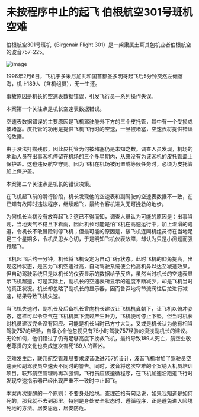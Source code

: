 # 未按程序中止的起飞 伯根航空301号班机空难

伯根航空301号班机（Birgenair Flight 301）是一架隶属土耳其包机业者伯根航空的波音757-225。

![image](https://github.com/user-attachments/assets/cdaddf5a-7afa-4008-8f44-c002207daec8)


1996年2月6日，飞机于多米尼加共和国首都圣多明哥起飞后5分钟突然左倾落海，机上189人（含机组员），无一生还。

事故原因是机长的空速表数据错误，引发飞行员一系列操作失误。

本案第一个关注点是机长空速表数据错误。

空速表数据错误的主要原因是飞机驾驶舱外下方的三个皮托管，其中有一个受损或被堵塞。皮托管的功用是提供飞机飞行时的空速，一旦被堵塞，空速表将提供错误的数据。

由于没法打捞残骸，因此皮托管为何被堵塞仍是未知之数。调查人员发现，机场的地勤人员在出事客机停留在机场的三个多星期内，从来没有为该客机的皮托管盖上保护盖。这也违反航空守则。因为飞机在机场被闲置或等候任务时，必须为皮托管加上保护盖。

本案第二个关注点是机长的错误决策。

在飞机起飞前的滑行阶段，机长发现他的空速表和副驾驶的空速表数据不一致，在已知有故障时违法程序，继续起飞，最终令客机进入无可挽救的地步。

为何机长当初没有放弃起飞？这已不得而知，调查人员认为可能的原因是：出事当晚，当地天气不稳且下着雨，因此机长可能是怕飞机在高速运行中，加上湿滑的跑道，令机长不敢冒险刹停飞机；但最可能的原因是，该飞机连同机组员待在当地足足三个星期多，令机员思乡心切，于是明知飞机仪表故障，却认为只是小问题而强行起飞。

飞机起飞后约一分钟，机长将飞机设定为自动飞行状态。此时飞机的仰角提高，出现这种状态，是因为飞机空速过高，自动驾驶系统便会抬高机鼻以达至减速效果。但自动驾驶系统只是以机长的仪表显示的数据给予反应，虽然当时机长的空速表显示飞机超速，可是实际上，副机长的空速表所显示的速度不断减少，却是飞机当时的真正状况。机长却忽略了副机长的显示器，因而鲁莽地将节流阀往后拉进行减速，结果导致飞机失速。

当飞机失速时，副机长及后备机长曾向机长建议让飞机机鼻朝下，让飞机以俯冲姿态，这样可以令空气在飞机机翼下流过产生升力，飞机便可停止下坠，但当时机长对机员建议完全没有回应。可能是机长当时已方寸大乱，又或是机长认为他有相当驾驶757的经验，自尊心令他忽视只有75小时驾驶757经验的资浅副机长的建议。无论如何，他们错过了仍有足够高度下挽救飞机，最终导致189人死亡，航空业敬老尊贤的文化也变成这次害死189人的帮凶。

空难发生后，联邦航空管理局要求波音改进757的设计，波音飞机增加了驾驶员空速表和副驾驶员空速表不同时的警告。同时，波音将这次空难的个案纳入机员培训项目。联邦航空管理局再次强调，飞行员应该遵循程序，在飞机加速沿跑道飞行时发现空速指示器已经出现严重不一致时中止起飞。

本案再次提醒的一个原则：不要身处险境。查理芒格有句话说，如果我知道是如何死的，那我就不去到那里。特别是身处安全状态时，遵循程序，正是避免进入险境死地的方法。居安思危，居安防危。
